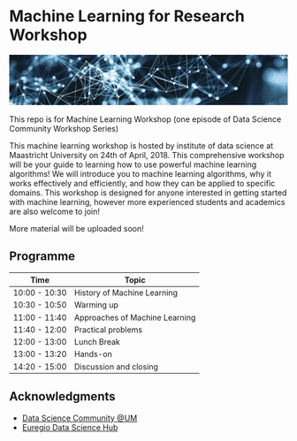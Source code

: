# Machine Learning for Research Workshop

![](img/ids-net.png)

This repo is for Machine Learning Workshop (one episode of  Data Science Community Workshop Series)

This machine learning workshop is hosted by institute of data science at Maastricht University on 24th of April, 2018. This comprehensive workshop will be your guide to learning how to use powerful machine learning algorithms! We will introduce you to machine learning algorithms, why it works effectively and efficiently, and how they can be applied to specific domains. This workshop is designed for anyone interested in getting started with machine learning, however more experienced students and academics are also welcome to join!

More material will be uploaded soon!

## Programme

| Time| Topic |
|--|--|
| 10:00 - 10:30| History of Machine Learning |
| 10:30 - 10:50| Warming up|
| 11:00 - 11:40| Approaches of Machine Learning|
| 11:40 - 12:00| Practical problems|
| 12:00 - 13:00| Lunch Break|
| 13:00 - 13:20| Hands-on |
| 14:20 - 15:00| Discussion and closing|


## Acknowledgments
- [Data Science Community @UM](https://www.maastrichtuniversity.nl/research/data-science-um/datascience-community)
- [Euregio Data Science Hub](https://arnoan.github.io/eu-dash/)
